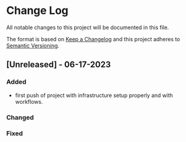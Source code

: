 
# Change Log
All notable changes to this project will be documented in this file.
 
The format is based on [Keep a Changelog](http://keepachangelog.com/)
and this project adheres to [Semantic Versioning](http://semver.org/).
 
## [Unreleased] - 06-17-2023
 
 
### Added

- first push of project with infrastructure setup properly and with workflows.
 
### Changed
 
### Fixed
